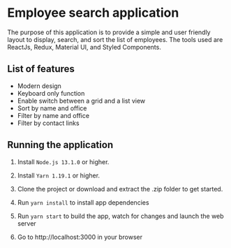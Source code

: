 # Employee search application

The purpose of this application is to provide a simple and user friendly layout to display, search, and sort the list of employees. The tools used are ReactJs, Redux, Material UI, and Styled Components.

## List of features

- Modern design
- Keyboard only function
- Enable switch between a grid and a list view
- Sort by name and office
- Filter by name and office
- Filter by contact links

## Running the application

1. Install `Node.js 13.1.0` or higher.

2. Install `Yarn 1.19.1` or higher.

3. Clone the project or download and extract the .zip folder to get started.

4. Run `yarn install` to install app dependencies

5. Run `yarn start` to build the app, watch for changes and launch the web server

6. Go to http://localhost:3000 in your browser
